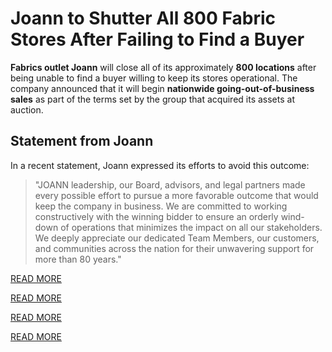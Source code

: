 # Joann to Shutter All 800 Fabric Stores After Failing to Find a Buyer

**Fabrics outlet Joann** will close all of its approximately **800 locations** after being unable to find a buyer willing to keep its stores operational. The company announced that it will begin **nationwide going-out-of-business sales** as part of the terms set by the group that acquired its assets at auction.

## Statement from Joann

In a recent statement, Joann expressed its efforts to avoid this outcome:

> "JOANN leadership, our Board, advisors, and legal partners made every possible effort to pursue a more favorable outcome that would keep the company in business. We are committed to working constructively with the winning bidder to ensure an orderly wind-down of operations that minimizes the impact on all our stakeholders. We deeply appreciate our dedicated Team Members, our customers, and communities across the nation for their unwavering support for more than 80 years."
> 
[READ MORE](https://joanntoshutterall800.blogspot.com/2025/02/joann-to-shutter-all-800-fabric-stores.html?m=1)
> 
[READ MORE](https://joanntoshutterall800.blogspot.com/2025/02/joann-to-shutter-all-800-fabric-stores.html?m=1)

[READ MORE](https://joanntoshutterall800.blogspot.com/2025/02/joann-to-shutter-all-800-fabric-stores.html?m=1)

[READ MORE](https://joanntoshutterall800.blogspot.com/2025/02/joann-to-shutter-all-800-fabric-stores.html?m=1)
